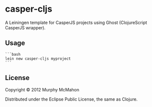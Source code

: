 # casper-cljs

A Leiningen template for CasperJS projects using Ghost (ClojureScript CasperJS wrapper).

## Usage

    ```bash
    lein new casper-cljs myproject
    ```

## License

Copyright © 2012 Murphy McMahon

Distributed under the Eclipse Public License, the same as Clojure.
